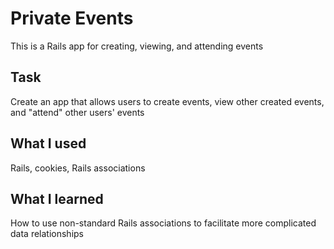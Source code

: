# Private Events

This is a Rails app for creating, viewing, and attending events

## Task

Create an app that allows users to create events, view other created events, and "attend" other users' events

## What I used

Rails, cookies, Rails associations

## What I learned

How to use non-standard Rails associations to facilitate more complicated data relationships
